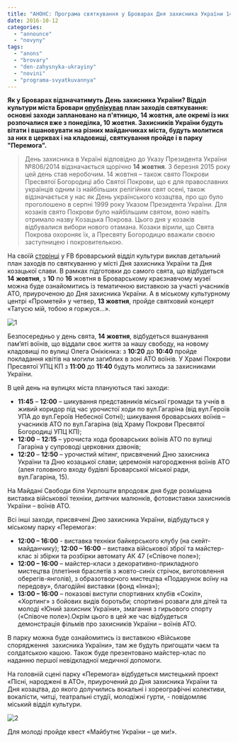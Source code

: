 ```yaml
---
title: "АНОНС: Програма святкування у Броварах Дня захисника України 14 жовтня"
date: 2016-10-12
categories: 
  - "announce"
  - "novyny"
tags: 
  - "anons"
  - "brovary"
  - "den-zahysnyka-ukrayiny"
  - "novini"
  - "programa-svyatkuvannya"
---
```


**Як у Броварах відзначатимуть День захисника України? Відділ культури міста Бровари [опублікував](https://www.facebook.com/photo.php?fbid=300696763649048&set=a.113096622409064.1073741828.100011261797360&type=3&theater) план заходів святкування: основні заходи заплановано на п'ятницю, 14 жовтня, але окремі із них розпочалися вже з понеділка, 10 жовтня. Захисників України будуть вітати і вшановувати на різних майданчиках міста, будуть молитися за них в церквах і на кладовищі, святкування пройде і в парку "Перемога".**

> День захисника в Україні відповідно до Указу Президента України №806/2014 відзначається щорічно **14 жовтня**. З березня 2015 року цей день став неробочим. 14 жовтня – також свято Покрови Пресвятої Богородиці або Святої Покрови, що є для православних українців одним із найбільших релігійних свят осені, також відзначається у нас як День українського козацтва, про що було проголошено в серпні 1999 року Указом Президента України. Для козаків свято Покрови було найбільшим святом, воно навіть отримало назву Козацька Покрова. Цього дня у козаків відбувалися вибори нового отамана. Козаки вірили, що Свята Покрова охороняє їх, а Пресвяту Богородицю вважали своєю заступницею і покровителькою.

На своїй [сторінці](https://www.facebook.com/photo.php?fbid=300696763649048&set=a.113096622409064.1073741828.100011261797360&type=3&theater) у FB броварський відділ культури виклав детальний план заходів по святкуванню у місті Дня захисника України та Дня козацької слави. В рамках підготовки до самого свята, що відбудеться **14** **жовтня**, з **10** по **16** жовтня в Броварському краєзнавчому музеї можна буде ознайомитись із тематичною виставкою за участі учасників АТО, приуроченою до Дня захисника України. А в міському культурному центрі «Прометей» у четвер, **13 жовтня**, пройде святковий концерт «Татусю мій, тобою я горжуся…».

![1](https://mpz.brovary.org/wp-content/uploads/2016/10/1-1.jpg)

Безпосередньо у день свята, **14 жовтня**, відбудеться вшанування пам’яті воїнів, що віддали своє життя за нашу свободу, на новому кладовищі по вулиці Олега Онікієнка: з **10:20** до **10:40** пройде покладання квітів на могили загиблих в зоні АТО воїнів. У Храмі Покрови Пресвятої УПЦ КП з **11:00** до **11:40** будуть молитись за захисниками України.

В цей день на вулицях міста плануються такі заходи:

- **11:45** – **12:00** – шикування представників міської громади та учнів в живий коридор під час урочистої ходи по вул.Гагаріна (від вул.Героїв УПА до вул.Героїв Небесної Сотні); шикування броварських воїнів – учасників АТО по вул.Гагаріна (від Храму Покрови Пресвятої Богородиці УПЦ КП);
- **12:00** – **12:15** – урочиста хода броварських воїнів АТО по вулиці Гагаріна у супроводі церковних дзвонів;
- **12:20** – **12:50** – урочистий мітинг, присвячений Дню захисника України та Дню козацької слави; церемонія нагородження воїнів АТО (алея головного входу будівлі Броварської міської ради, вул.Гагаріна, 15).

На Майдані Свободи біля Укрпошти впродовж дня буде розміщена виставка військової техніки, дитячих малюнків, фотовиставки захисників України – воїнів АТО.

Всі інші заходи, присвячені Дню захисника України, відбудуться у міському парку «Перемога»:

- **12:00 – 16:00** - виставка техніки байкерського клубу (на скейт-майданчику); **12:00 – 16:00** – виставка військової зброї та майстер-клас зі збірки та розбірки автомату АК 47 («Співоче поле»);
- **12:00 – 16:00** – майстер-класи з декоративно-прикладного мистецтва (плетіння браслетів з жовто-синіх стрічок, виготовлення оберегів-янголів), з образотворчого мистецтва «Подарунок воїну на передову», благодійні виставки (фонд «Інна»);
- **13:00 – 16:00** – показові виступи спортивних клубів «Сокіл», «Хортинг» з бойових видів боротьби; спортивні розваги для дітей та молоді «Юний захисник України», змагання з гирьового спорту («Співоче поле»).Окрім цього в цей же час відбудеться демонстрація фільмів про захисників України – воїнів АТО.

В парку можна буде ознайомитись із виставкою «Військове спорядження  захисника України», там же будуть пригощати чаєм та солдатською кашою. Також буде презентовано майстер-клас по наданню першої невідкладної медичної допомоги.

На головній сцені парку «Перемога» відбудеться мистецький проект «Пісні, народжені в АТО», приурочений до Дня захисника України та Дня козацтва, до якого долучились вокальні і хореографічні колективи, вокалісти, читці, театральні студії, молодіжні гурти, - повідомляє міський відділ культури.

![2](https://mpz.brovary.org/wp-content/uploads/2016/10/2-1.jpg)

Для молоді пройде квест «Майбутнє України – це ми!».
